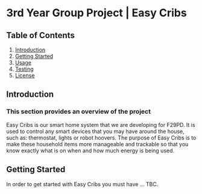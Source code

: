 # 3rd Year Group Project | Easy Cribs


## Table of Contents

1. [Introduction](#introduction)
2. [Getting Started](#getting-started)
3. [Usage](#usage)
4. [Testing](#testing)
5. [License](#license)


## Introduction

### This section provides an overview of the project

Easy Cribs is our smart home system that we are developing for F29PD. It is used to control any smart devices that you may have around the house, such as: thermostat, lights or robot hoovers. The purpose of Easy Cribs is to make these household items more manageable and trackable so that you know exactly what is on when and how much energy is being used.


## Getting Started

In order to get started with Easy Cribs you must have ... TBC.